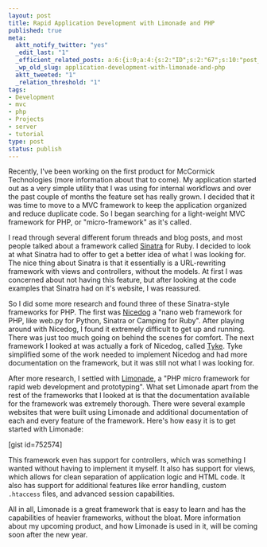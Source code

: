```yaml
--- 
layout: post
title: Rapid Application Development with Limonade and PHP
published: true
meta: 
  aktt_notify_twitter: "yes"
  _edit_last: "1"
  _efficient_related_posts: a:6:{i:0;a:4:{s:2:"ID";s:2:"67";s:10:"post_title";s:41:"How To Remove PHP Extensions From Website";s:7:"matches";s:1:"2";s:9:"permalink";s:73:"http://mbmccormick.com/2010/09/how-to-remove-php-extensions-from-website/";}i:1;a:4:{s:2:"ID";s:3:"161";s:10:"post_title";s:42:"Bulk INSERT to SQL Azure using LINQ to SQL";s:7:"matches";s:1:"1";s:9:"permalink";s:74:"http://mbmccormick.com/2011/09/bulk-insert-to-sql-azure-using-linq-to-sql/";}i:2;a:4:{s:2:"ID";s:2:"98";s:10:"post_title";s:27:"Getting Ready for Microsoft";s:7:"matches";s:1:"1";s:9:"permalink";s:59:"http://mbmccormick.com/2011/05/getting-ready-for-microsoft/";}i:3;a:4:{s:2:"ID";s:2:"95";s:10:"post_title";s:34:"Enable Apple AirPrint on Windows 7";s:7:"matches";s:1:"1";s:9:"permalink";s:66:"http://mbmccormick.com/2011/04/enable-apple-airprint-on-windows-7/";}i:4;a:4:{s:2:"ID";s:2:"87";s:10:"post_title";s:55:"How I Launched 4sqtransit in Two Weeks on Windows Azure";s:7:"matches";s:1:"1";s:9:"permalink";s:87:"http://mbmccormick.com/2011/04/how-i-launched-4sqtransit-in-two-weeks-on-windows-azure/";}i:5;a:4:{s:2:"ID";s:2:"83";s:10:"post_title";s:51:"Deploying an Application to AppHarbor in 10 Minutes";s:7:"matches";s:1:"1";s:9:"permalink";s:83:"http://mbmccormick.com/2011/03/deploying-an-application-to-appharbor-in-10-minutes/";}}
  _wp_old_slug: application-development-with-limonade-and-php
  aktt_tweeted: "1"
  _relation_threshold: "1"
tags: 
- Development
- mvc
- php
- Projects
- server
- tutorial
type: post
status: publish
---
```

Recently, I've been working on the first product for McCormick Technologies (more information about that to come). My application started out as a very simple utility that I was using for internal workflows and over the past couple of months the feature set has really grown. I decided that it was time to move to a MVC framework to keep the application organized and reduce duplicate code. So I began searching for a light-weight MVC framework for PHP, or "micro-framework" as it's called.

I read through several different forum threads and blog posts, and most people talked about a framework called <a href="http://www.sinatrarb.com/" target="_blank">Sinatra</a> for Ruby. I decided to look at what Sinatra had to offer to get a better idea of what I was looking for. The nice thing about Sinatra is that it essentially is a URL-rewriting framework with views and controllers, without the models. At first I was concerned about not having this feature, but after looking at the code examples that Sinatra had on it's website, I was reassured.

So I did some more research and found three of these Sinatra-style frameworks for PHP. The first was <a href="https://github.com/bastos/nicedog" target="_blank">Nicedog</a> a "nano web framework for PHP, like web.py for Python, Sinatra or Camping for Ruby". After playing around with Nicedog, I found it extremely difficult to get up and running. There was just too much going on behind the scenes for comfort. The next framework I looked at was actually a fork of Nicedog, called <a href="https://github.com/digitarald/tyke" target="_blank">Tyke</a>. Tyke simplified some of the work needed to implement Nicedog and had more documentation on the framework, but it was still not what I was looking for.

After more research, I settled with <a href="http://www.limonade-php.net/" target="_blank">Limonade</a>, a "PHP micro framework for rapid web development and prototyping". What set Limonade apart from the rest of the frameworks that I looked at is that the documentation available for the framework was extremely thorough. There were several example websites that were built using Limonade and additional documentation of each and every feature of the framework. Here's how easy it is to get started with Limonade:

[gist id=752574]

This framework even has support for controllers, which was something I wanted without having to implement it myself. It also has support for views, which allows for clean separation of application logic and HTML code. It also has support for additional features like error handling, custom <code>.htaccess</code> files, and advanced session capabilities.

All in all, Limonade is a great framework that is easy to learn and has the capabilities of heavier frameworks, without the bloat. More information about my upcoming product, and how Limonade is used in it, will be coming soon after the new year.

